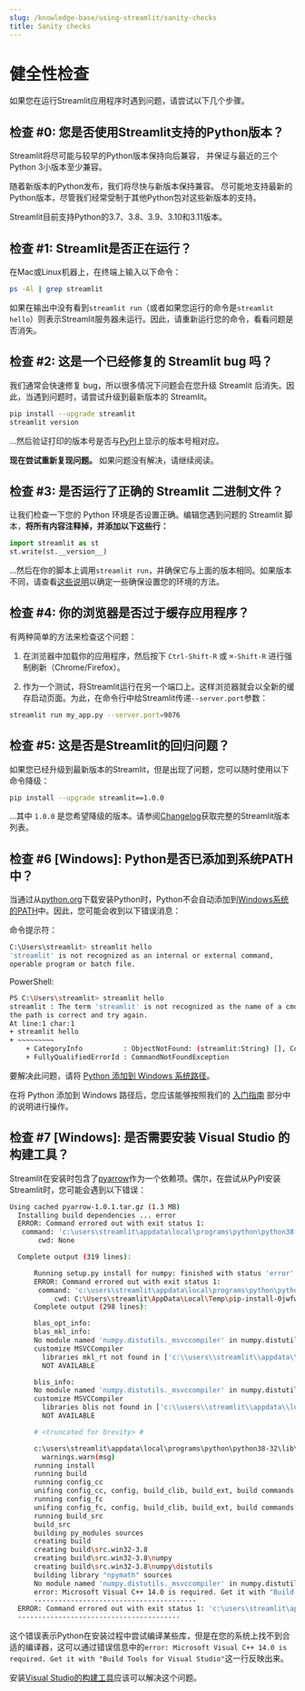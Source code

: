 ```yaml
---
slug: /knowledge-base/using-streamlit/sanity-checks
title: Sanity checks
---
```


# 健全性检查

如果您在运行Streamlit应用程序时遇到问题，请尝试以下几个步骤。

## 检查 #0: 您是否使用Streamlit支持的Python版本？

Streamlit将尽可能与较早的Python版本保持向后兼容，
并保证与最近的三个Python 3小版本至少兼容。

随着新版本的Python发布，我们将尽快与新版本保持兼容。
尽可能地支持最新的Python版本，尽管我们经常受制于其他Python包对这些新版本的支持。

Streamlit目前支持Python的3.7、3.8、3.9、3.10和3.11版本。

## 检查 #1: Streamlit是否正在运行？

在Mac或Linux机器上，在终端上输入以下命令：

```bash
ps -Al | grep streamlit
```

如果在输出中没有看到`streamlit run`（或者如果您运行的命令是`streamlit hello`）则表示Streamlit服务器未运行。因此，请重新运行您的命令，看看问题是否消失。

## 检查 #2: 这是一个已经修复的 Streamlit bug 吗？

我们通常会快速修复 bug，所以很多情况下问题会在您升级 Streamlit 后消失。因此，当遇到问题时，请尝试升级到最新版本的 Streamlit。

```bash
pip install --upgrade streamlit
streamlit version
```

...然后验证打印的版本号是否与[PyPI](https://pypi.org/project/streamlit/)上显示的版本号相对应。

**现在尝试重新复现问题。** 如果问题没有解决，请继续阅读。

## 检查 #3: 是否运行了正确的 Streamlit 二进制文件？

让我们检查一下您的 Python 环境是否设置正确。编辑您遇到问题的 Streamlit 脚本，**将所有内容注释掉，并添加以下这些行：**

```python
import streamlit as st
st.write(st.__version__)
```

...然后在你的脚本上调用`streamlit run`，并确保它与上面的版本相同。如果版本不同，请查看[这些说明](/library/get-started/installation)以确定一些确保设置您的环境的方法。

## 检查 #4: 你的浏览器是否过于缓存应用程序？

有两种简单的方法来检查这个问题：

1. 在浏览器中加载你的应用程序，然后按下 `Ctrl-Shift-R` 或 `⌘-Shift-R` 进行强制刷新（Chrome/Firefox）。

2. 作为一个测试，将Streamlit运行在另一个端口上。这样浏览器就会以全新的缓存启动页面。为此，在命令行中给Streamlit传递`--server.port`参数：

```bash
streamlit run my_app.py --server.port=9876
```

## 检查 #5: 这是否是Streamlit的回归问题？

如果您已经升级到最新版本的Streamlit，但是出现了问题，您可以随时使用以下命令降级：

```bash
pip install --upgrade streamlit==1.0.0
```

...其中 `1.0.0` 是您希望降级的版本。请参阅[Changelog](/library/changelog)获取完整的Streamlit版本列表。

## 检查 #6 [Windows]: Python是否已添加到系统PATH中？

当通过从[python.org](https://www.python.org/downloads/)下载安装Python时，Python不会自动添加到[Windows系统的PATH](https://www.howtogeek.com/118594/how-to-edit-your-system-path-for-easy-command-line-access)中。因此，您可能会收到以下错误消息：

命令提示符：

```bash
C:\Users\streamlit> streamlit hello
'streamlit' is not recognized as an internal or external command,
operable program or batch file.
```

PowerShell:

```bash
PS C:\Users\streamlit> streamlit hello
streamlit : The term 'streamlit' is not recognized as the name of a cmdlet, function, script file, or operable program. Check the spelling of the name, or if a path was included, verify that
the path is correct and try again.
At line:1 char:1
+ streamlit hello
+ ~~~~~~~~~
    + CategoryInfo          : ObjectNotFound: (streamlit:String) [], CommandNotFoundException
    + FullyQualifiedErrorId : CommandNotFoundException
```

要解决此问题，请将 [Python 添加到 Windows 系统路径](https://datatofish.com/add-python-to-windows-path/)。

在将 Python 添加到 Windows 路径后，您应该能够按照我们的 [入门指南](/library/get-started) 部分中的说明进行操作。

## 检查 #7 [Windows]: 是否需要安装 Visual Studio 的构建工具？

Streamlit在安装时包含了[pyarrow](https://arrow.apache.org/docs/python/)作为一个依赖项。偶尔，在尝试从PyPI安装Streamlit时，您可能会遇到以下错误：

```bash
Using cached pyarrow-1.0.1.tar.gz (1.3 MB)
  Installing build dependencies ... error
  ERROR: Command errored out with exit status 1:
   command: 'c:\users\streamlit\appdata\local\programs\python\python38-32\python.exe' 'c:\users\streamlit\appdata\local\programs\python\python38-32\lib\site-packages\pip' install --ignore-installed --no-user --prefix 'C:\Users\streamlit\AppData\Local\Temp\pip-build-env-s7owjrle\overlay' --no-warn-script-location --no-binary :none: --only-binary :none: -i https://pypi.org/simple -- 'cython >= 0.29' 'numpy==1.14.5; python_version<'"'"'3.7'"'"'' 'numpy==1.16.0; python_version>='"'"'3.7'"'"'' setuptools setuptools_scm wheel
       cwd: None

  Complete output (319 lines):

      Running setup.py install for numpy: finished with status 'error'
      ERROR: Command errored out with exit status 1:
       command: 'c:\users\streamlit\appdata\local\programs\python\python38-32\python.exe' -u -c 'import sys, setuptools, tokenize; sys.argv[0] = '"'"'C:\\Users\\streamlit\\AppData\\Local\\Temp\\pip-install-0jwfwx_u\\numpy\\setup.py'"'"'; __file__='"'"'C:\\Users\\streamlit\\AppData\\Local\\Temp\\pip-install-0jwfwx_u\\numpy\\setup.py'"'"';f=getattr(tokenize, '"'"'open'"'"', open)(__file__);code=f.read().replace('"'"'\r\n'"'"', '"'"'\n'"'"');f.close();exec(compile(code, __file__, '"'"'exec'"'"'))' install --record 'C:\Users\streamlit\AppData\Local\Temp\pip-record-eys4l2gc\install-record.txt' --single-version-externally-managed --prefix 'C:\Users\streamlit\AppData\Local\Temp\pip-build-env-s7owjrle\overlay' --compile --install-headers 'C:\Users\streamlit\AppData\Local\Temp\pip-build-env-s7owjrle\overlay\Include\numpy'
           cwd: C:\Users\streamlit\AppData\Local\Temp\pip-install-0jwfwx_u\numpy\
      Complete output (298 lines):

      blas_opt_info:
      blas_mkl_info:
      No module named 'numpy.distutils._msvccompiler' in numpy.distutils; trying from distutils
      customize MSVCCompiler
        libraries mkl_rt not found in ['c:\\users\\streamlit\\appdata\\local\\programs\\python\\python38-32\\lib', 'C:\\', 'c:\\users\\streamlit\\appdata\\local\\programs\\python\\python38-32\\libs']
        NOT AVAILABLE

      blis_info:
      No module named 'numpy.distutils._msvccompiler' in numpy.distutils; trying from distutils
      customize MSVCCompiler
        libraries blis not found in ['c:\\users\\streamlit\\appdata\\local\\programs\\python\\python38-32\\lib', 'C:\\', 'c:\\users\\streamlit\\appdata\\local\\programs\\python\\python38-32\\libs']
        NOT AVAILABLE

      # <truncated for brevity> #

      c:\users\streamlit\appdata\local\programs\python\python38-32\lib\distutils\dist.py:274: UserWarning: Unknown distribution option: 'define_macros'
        warnings.warn(msg)
      running install
      running build
      running config_cc
      unifing config_cc, config, build_clib, build_ext, build commands --compiler options
      running config_fc
      unifing config_fc, config, build_clib, build_ext, build commands --fcompiler options
      running build_src
      build_src
      building py_modules sources
      creating build
      creating build\src.win32-3.8
      creating build\src.win32-3.8\numpy
      creating build\src.win32-3.8\numpy\distutils
      building library "npymath" sources
      No module named 'numpy.distutils._msvccompiler' in numpy.distutils; trying from distutils
      error: Microsoft Visual C++ 14.0 is required. Get it with "Build Tools for Visual Studio": https://visualstudio.microsoft.com/downloads/
      ----------------------------------------
  ERROR: Command errored out with exit status 1: 'c:\users\streamlit\appdata\local\programs\python\python38-32\python.exe' -u -c 'import sys, setuptools, tokenize; sys.argv[0] = '"'"'C:\\Users\\streamlit\\AppData\\Local\\Temp\\pip-install-0jwfwx_u\\numpy\\setup.py'"'"'; __file__='"'"'C:\\Users\\streamlit\\AppData\\Local\\Temp\\pip-install-0jwfwx_u\\numpy\\setup.py'"'"';f=getattr(tokenize, '"'"'open'"'"', open)(__file__);code=f.read().replace('"'"'\r\n'"'"', '"'"'\n'"'"');f.close();exec(compile(code, __file__, '"'"'exec'"'"'))' install --record 'C:\Users\streamlit\AppData\Local\Temp\pip-record-eys4l2gc\install-record.txt' --single-version-externally-managed --prefix 'C:\Users\streamlit\AppData\Local\Temp\pip-build-env-s7owjrle\overlay' --compile --install-headers 'C:\Users\streamlit\AppData\Local\Temp\pip-build-env-s7owjrle\overlay\Include\numpy' Check the logs for full command output.
  ----------------------------------------
```

这个错误表示Python在安装过程中尝试编译某些库，但是在您的系统上找不到合适的编译器，这可以通过错误信息中的`error: Microsoft Visual C++ 14.0 is required. Get it with "Build Tools for Visual Studio"`这一行反映出来。

安装[Visual Studio的构建工具](https://visualstudio.microsoft.com/downloads/)应该可以解决这个问题。